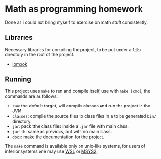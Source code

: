 # Math as programming homework

Done as i could not bring myself to exercise on math stuff consistently.

## Libraries

Necessary libraries for compiling the project, to be put under a `lib/` directory in the root of the project.
* [lombok](https://projectlombok.org/)

## Running

This project uses `make` to run and compile itself, use with `make [cmd]`, the commands are as follows:
* `run`: the default target, will compile classes and run the project in the JVM.
* `classes`: compile the source files to class files in a to be generated `bin/` directory.
* `jar`: pack tthe class files inside a `.jar` file with main class.
* `jarlib`: same as previous, but with no main class.
* `docs`: make the documentation for the project.

The `make` command is available only on unix-like systems, for users of inferior systems one may use [WSL](https://learn.microsoft.com/en-us/windows/wsl/) or [MSYS2](https://www.msys2.org/).